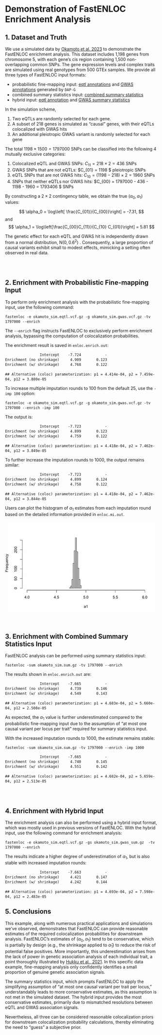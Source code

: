 # Demonstration of FastENLOC Enrichment Analysis


## 1. Dataset and Truth

We use a simulated data by [Okamoto et al. 2023](https://www.cell.com/ajhg/fulltext/S0002-9297(22)00536-5) to demonstrate the FastENLOC enrichment analysis. 
This dataset includes 1,198 genes from chromosome 5, with each gene’s cis region containing 1,500 non-overlapping common SNPs. The gene expression levels and complex traits are simulated using real genotypes from 500 GTEx samples.
We provide all three types of FastENLOC input formats:

+ probabilistic fine-mapping input: [eqtl annotations](https://github.com/xqwen/fastenloc/tree/master/sample_data/okamoto_sim.eqtl.vcf.gz) and [GWAS annotations](https://github.com/xqwen/fastenloc/tree/master/sample_data/okamoto_sim.gwas.vcf.gz) generated by ``DAP-G``
+ combined summary statistics input: [combined summary statistics](https://github.com/xqwen/fastenloc/tree/master/sample_data/okamoto_sim.sum_stats.gz)
+ hybrid input: [eqtl annotation](https://github.com/xqwen/fastenloc/tree/master/sample_data/okamoto_sim.eqtl.vcf.gz) and [GWAS summary statistics](https://github.com/xqwen/fastenloc/tree/master/sample_data/okamoto_sim.gwas_sum.gz)

In the simulation scheme,

1.	Two eQTLs are randomly selected for each gene.
2.	A subset of 218 genes is simulated as “causal” genes, with their eQTLs colocalized with GWAS hits
3.	An additional pleiotropic GWAS variant is randomly selected for each gene

The total $1198 \times 1500 = 1797000$ SNPs can be classified into the following 4 mutually exclusive categories:

1. Colocalized eQTL and GWAS SNPs: $C_{11} = 218 \times 2 = 436$ SNPs
2. GWAS SNPs that are not eQTLs: $C_{01} = 1198 $ pleiotropic SNPs
3. eQTL SNPs that are not GWAS hits: $C_{10} = (1198-218) \times 2 = 1960$ SNPs
4. SNPs that neither eQTLs nor GWAS hits: $C_{00} = 1797000 - 436 - 1198 - 1960 = 1793406 $ SNPs

By constructing a $2 \times 2$ contingency table, we obtain the true $(\alpha_0, \alpha_1)$ values:

$$ \alpha_0 = \log\left[ \frac{C_{01}}{C_{00}}\right] = -7.31, $$
and
$$ \alpha_1 = \log\left[\frac{C_{00}C_{11}}{C_{10} C_{01}}\right] = 5.81 $$

The genetic effect for each eQTL and GWAS hit is independently drawn from a normal distribution,  $\text{N}(0, 0.6^2)$ . Consequently, a large proportion of causal variants exhibit small to modest effects, mimicking a setting often observed in real data.

<br>
<br>

## 2. Enrichment with Probabilistic Fine-mapping Input 

To perform only enrichment analysis with the probabilistic fine-mapping input, use the following command:
```
fastenloc -e okamoto_sim.eqtl.vcf.gz -g okamoto_sim.gwas.vcf.gz -tv 1797000 --enrich
```

The ``--enrich`` flag instructs FastENLOC to exclusively perform enrichment analysis, bypassing the computation of colocalization probabilities.

The enrichment result is saved in ``enloc.enrich.out``:

```
                Intercept    -7.724           -
Enrichment (no shrinkage)     4.909       0.123
Enrichment (w/ shrinkage)     4.768       0.122

## Alternative (coloc) parameterization: p1 = 4.414e-04, p2 = 7.459e-04, p12 = 3.880e-05
```

To increase multiple imputation rounds to 100 from the default 25, use the ``-imp 100`` option:
```
fastenloc -e okamoto_sim.eqtl.vcf.gz -g okamoto_sim.gwas.vcf.gz -tv 1797000 --enrich -imp 100
```
The output is:

```
                Intercept    -7.723           -
Enrichment (no shrinkage)     4.899       0.123
Enrichment (w/ shrinkage)     4.759       0.122

## Alternative (coloc) parameterization: p1 = 4.418e-04, p2 = 7.462e-04, p12 = 3.849e-05
```

To further increase the imputation rounds to 1000, the output remains similar:
```
                Intercept    -7.723           -
Enrichment (no shrinkage)     4.899       0.124
Enrichment (w/ shrinkage)     4.758       0.122

## Alternative (coloc) parameterization: p1 = 4.418e-04, p2 = 7.462e-04, p12 = 3.844e-05
```

Users can plot the histogram of $\alpha_1$ estimates from each imputation round based on the detailed information provided in ``enloc.mi.out``.

<center>
<img src="figures/a1_est_hist.png" alt="Alt Text" width="600" height="300">
</center>


<br>
<br>

## 3. Enrichment with Combined Summary Statistics Input

FastENLOC analysis can be performed using summary statistics input:

```
fastenloc -sum okamoto_sim.sum.gz -tv 1797000 --enrich
```

The results shown in ``enloc.enrich.out`` are:

```
                Intercept    -7.665           -
Enrichment (no shrinkage)     4.739       0.146
Enrichment (w/ shrinkage)     4.549       0.143

## Alternative (coloc) parameterization: p1 = 4.683e-04, p2 = 5.660e-04, p12 = 2.508e-05
```

As expected, the $\alpha_1$ value is further underestimated compared to the probabilistic fine-mapping input due to the assumption of “at most one causal variant per locus per trait” required for summary statistics input.

With the increased imputation rounds to 1000, the estimate remains stable:

```
fastenloc -sum okamoto_sim.sum.gz -tv 1797000 --enrich -imp 1000
```

```
                Intercept    -7.665           -
Enrichment (no shrinkage)     4.740       0.145
Enrichment (w/ shrinkage)     4.551       0.142

## Alternative (coloc) parameterization: p1 = 4.682e-04, p2 = 5.659e-04, p12 = 2.513e-05
```

<br>
<br>

## 4. Enrichment with Hybrid Input

The enrichment analysis can also be performed using a hybrid input format, which was mostly used in previous versions of FastENLOC.
With the hybrid input, use the following command for enrichment analysis:

```
fastenloc -e okamoto_sim.eqtl.vcf.gz -gs okamoto_sim.gwas_sum.gz  -tv 1797000 --enrich
```

The results indicate a higher degree of underestimation of $\alpha_1$, but is also stable with increased imputation rounds:

```
                Intercept    -7.663           -
Enrichment (no shrinkage)     4.421       0.147
Enrichment (w/ shrinkage)     4.242       0.144

## Alternative (coloc) parameterization: p1 = 4.693e-04, p2 = 7.598e-04, p12 = 2.483e-05
```

## 5. Conclusions

This example, along with numerous practical applications and simulations we’ve observed, demonstrates that FastENLOC can provide reasonable estimates of the required colocalization probabilities for downstream analysis. FastENLOC’s estimates of $(\alpha_0, \alpha_1)$ tend to be conservative, which is partially by design (e.g., the shrinkage applied to $\hat{\alpha}_1$) to reduce the risk of potential false positives. More importantly, this underestimation arises from the lack of power in genetic association analysis of each individual trait, a point thoroughly illustrated by [Hukku et al., 2021](https://www.cell.com/ajhg/fulltext/S0002-9297(20)30409-2). In this specific data example, fine-mapping analysis only confidently identifies a small proportion of genuine genetic association signals.



The summary statistics input, which prompts FastENLOC to apply the simplifying assumption of “at most one causal variant per trait per locus,” understandably leads to more conservative estimates, as this assumption is not met in the simulated dataset. The hybrid input provides the most conservative estimates, primarily due to mismatched resolutions between eQTL and GWAS association signals.

Nevertheless, all three can be considered reasonable colocalization priors for downstream colocalization probability calculations, thereby eliminating the need to “guess” a subjective prior.